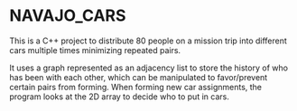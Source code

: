 # NAVAJO_CARS
This is a C++ project to distribute 80 people on a mission trip into different cars multiple times minimizing repeated pairs.

It uses a graph represented as an adjacency list to store the history of who has been with each other, which can be manipulated to favor/prevent certain pairs from forming. When forming new car assignments, the program looks at the 2D array to decide who to put in cars.
